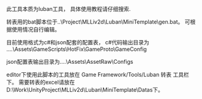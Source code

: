 此工具本质为luban工具，
具体使用教程请仔细搜索.

转表用的bat脚本位于..\Project\MLLiv2d\Luban\MiniTemplate\gen.bat。
可根据使用情况自行编辑。

目前使用格式为c#和json配套的配置表，
c#代码输出目录为
..\..\Assets\GameScripts\HotFix\GameProto\GameConfig

json配置表输出目录为..\..\Assets\AssetRaw\Configs

editor下使用此脚本的工具放在 Game Framework/Tools/Luban 转表 工具栏下。
需要转表的excel请放在D:\Work\UnityProject\MLLiv2d\Luban\MiniTemplate\Datas下。